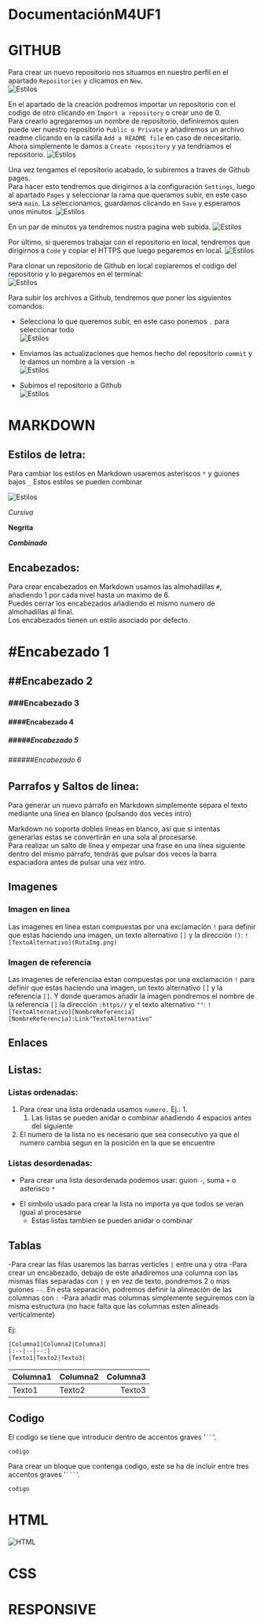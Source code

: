 # DocumentaciónM4UF1

# GITHUB
Para crear un nuevo repositorio nos situamos en nuestro perfil en el apartado `Repositories` y clicamos en `New`.  
![Estilos](img/creaciongit2.png)

En el apartado de la creación podremos importar un repositorio con el codigo de otro clicando en `Import a repository` o crear uno de 0.  
Para crearlo agregaremos un nombre de repositorio, definiremos quien puede ver nuestro repositorio `Public o Private` y añadiremos un archivo readme clicando en la casilla `Add a README file` en caso de necesitarlo. Ahora simplemente le damos a `Create repository` y ya tendriamos el repositorio.
![Estilos](img/creaciongit3.png)

Una vez tengamos el repositorio acabado, lo subiremos a traves de Github pages.  
Para hacer esto tendremos que dirigirnos a la configuración `Settings`, luego al apartado `Pages` y seleccionar la rama que queramos subir, en este caso sera `main`.
La seleccionamos, guardamos clicando en `Save` y esperamos unos minutos.
![Estilos](img/creaciongit5.png)

En un par de minutos ya tendremos nustra pagina web subida.
![Estilos](img/creaciongit6.png)

Por último, si queremos trabajar con el repositorio en local, tendremos que dirigirnos a `Code` y copiar el HTTPS que luego pegaremos en local.
![Estilos](img/creaciongit4.png)


Para clonar un repositorio de Github en local copiaremos el codigo del repositorio y lo pegaremos en el terminal:  
![Estilos](img/git4.png)

Para subir los archivos a Github, tendremos que poner los siguientes comandos:

- Selecciona lo que queremos subir, en este caso ponemos `.` para seleccionar todo  
![Estilos](img/git1.png)

- Enviamos las actualizaciones que hemos hecho del repositorio `commit` y le damos un nombre a la version `-m`  
![Estilos](img/git2.png)

- Subimos el repositorio a Github  
![Estilos](img/git3.png)


# MARKDOWN

## Estilos de letra:
Para cambiar los estilos en Markdown usaremos asteriscos `*` y guiones bajos `_` 
Estos estilos se pueden combinar  

![Estilos](img/estilos.png)

*Cursiva*

**Negrita**

***Combinado***

## Encabezados:
Para crear encabezados en Markdown usamos las almohadillas `#`, añadiendo 1 por cada nivel hasta un maximo de 6.  
Puedes cerrar los encabezados añadiendo el mismo numero de almohadillas al final.  
Los encabezados tienen un estilo asociado por defecto.

 # #Encabezado 1
 ## ##Encabezado 2
 ### ###Encabezado 3
 #### ####Encabezado 4
 ##### #####Encabezado 5
 ###### ######Encabezado 6

## Parrafos y Saltos de linea:
Para generar un nuevo párrafo en Markdown simplemente separa el texto mediante una línea en blanco (pulsando dos veces intro)

Markdown no soporta dobles líneas en blanco, así que si intentas generarlas estas se convertirán en una sola al procesarse.  
Para realizar un salto de línea y empezar una frase en una línea siguiente dentro del mismo párrafo, tendrás que pulsar dos veces la barra espaciadora antes de pulsar una vez intro.


## Imagenes

### Imagen en linea  
Las imagenes en linea estan compuestas por una exclamación `!` para definir que estas haciendo una imagen, un texto alternativo `[]` y la dirección `()`:
`![TextoAlternativo](RutaImg.png)`

### Imagen de referencia  
Las imagenes de referenciaa estan compuestas por una exclamación `!` para definir que estas haciendo una imagen, un texto alternativo `[]` y la referencia `[]`.
Y donde queramos añadir la imagen pondremos el nombre de la referencia `[]` la dirección `:https//` y el texto alternativo `""`:
`![TextoAlternativo][NombreReferencia]
[NombreReferencia]:Link"TextoAlternativo"
`

## Enlaces


## Listas:

### Listas ordenadas:
1. Para crear una lista ordenada usamos `numero.` Ej.: 1.
    1. Las listas se pueden anidar o combinar añadiendo 4 espacios antes del siguiente
5. El numero de la lista no es necesario que sea consecutivo ya que el numero cambia segun en la posición en la que se encuentre

### Listas desordenadas:
- Para crear una lista desordenada podemos usar: guion `-`, suma `+` o asterisco `*`
+ El simbolo usado para crear la lista no importa ya que todos se veran igual al procesarse
    * Estas listas tambien se pueden anidar o combinar


## Tablas
-Para crear las filas usaremos las barras verticles `|` entre una y otra
-Para crear un encabezado, debajo de este añadiremos una columna con las mismas filas separadas con `|` y en vez de texto, pondremos 2 o mas guiones `--`. En esta separación, podremos definir la alineación de las columnas con `:`
-Para añadir mas columnas simplemente seguiremos con la misma estructura (no hace falta que las columnas esten alineads verticalmente)

Ej:  
```
|Columna1|Columna2|Columna3|
|:--|--|--:|
|Texto1|Texto2|Texto3|
```
|Columna1|Columna2|Columna3|
|:--|--|--:|
|Texto1|Texto2|Texto3|


## Codigo
El codigo se tiene que introducir dentro de accentos graves '` `` `'.

`codigo`

Para crear un bloque que contenga codigo, este se ha de incluir entre tres accentos graves '` ``` `'.

```
codigo
```


# HTML
![HTML](img/HTML.png)

# CSS

# RESPONSIVE

